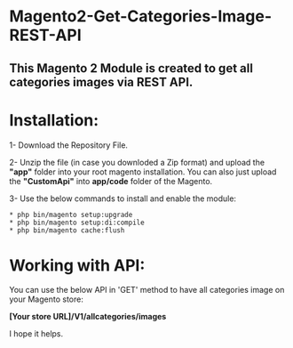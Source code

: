 # Magento2-Get-Categories-Image-REST-API
## This Magento 2 Module is created to get all categories images via REST API.

# Installation:
1- Download the Repository File. 

2- Unzip the file (in case you downloded a Zip format) and upload the **"app"** folder into your root magento installation. You can also just upload the **"CustomApi"** into **app/code** folder of the Magento. 

3- Use the below commands to install and enable the module:

    * php bin/magento setup:upgrade
    * php bin/magento setup:di:compile
    * php bin/magento cache:flush
    
# Working with API:
You can use the below API in 'GET' method to have all categories image on your Magento store:

**[Your store URL]/V1/allcategories/images**

I hope it helps. 


